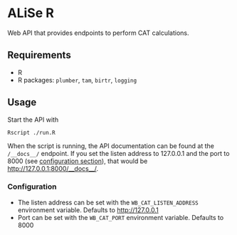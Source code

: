# ALiSe R

Web API that provides endpoints to perform CAT calculations.

## Requirements

- R
- R packages: `plumber`, `tam`, `birtr`, `logging`

## Usage
 Start the API with

 ```
 Rscript ./run.R
 ```

 When the script is running, the API documentation can be found at the
 `/__docs__/` endpoint. If you set the listen address to 127.0.0.1 and the port
 to 8000 (see [configuration section](#configuration)), that would be
 http://127.0.0.1:8000/__docs__/.

### Configuration

- The listen address can be set with the `WB_CAT_LISTEN_ADDRESS` environment
variable. Defaults to http://127.0.0.1
- Port can be set with the `WB_CAT_PORT` environment variable. Defaults to
8000
